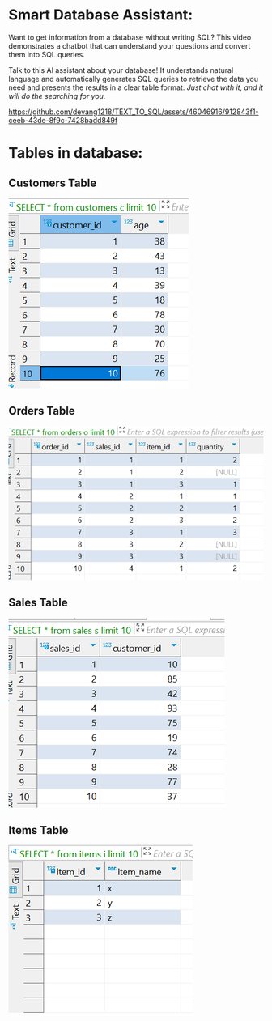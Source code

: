 <h1>Smart Database Assistant:</h1>

Want to get information from a database without writing SQL? This video demonstrates a chatbot that can understand your questions and convert them into SQL queries.

Talk to this AI assistant about your database! It understands natural language and automatically generates SQL queries to retrieve the data you need and presents the results in a clear table format.
_Just chat with it, and it will do the searching for you._

https://github.com/devang1218/TEXT_TO_SQL/assets/46046916/912843f1-ceeb-43de-8f9c-7428badd849f

<h1>Tables in database:</h1>

<h2>Customers Table</h2>

![alt text](image-1.png)

<h2>Orders Table</h2>

![alt text](image-2.png)

<h2>Sales Table</h2>

![alt text](image-3.png)

<h2>Items Table</h2>

![alt text](image-4.png)
